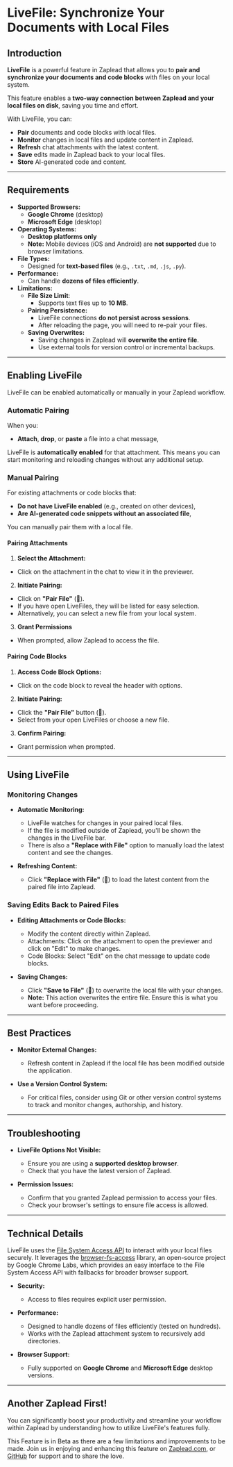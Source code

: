 # LiveFile: Synchronize Your Documents with Local Files

## Introduction

**LiveFile** is a powerful feature in Zaplead that allows you to **pair and synchronize
your documents and code blocks** with files on your local system.

This feature enables a **two-way connection between Zaplead and your local files on disk**,
saving you time and effort.

With LiveFile, you can:

- **Pair** documents and code blocks with local files.
- **Monitor** changes in local files and update content in Zaplead.
- **Refresh** chat attachments with the latest content.
- **Save** edits made in Zaplead back to your local files.
- **Store** AI-generated code and content.

---

## Requirements

- **Supported Browsers:**
  - **Google Chrome** (desktop)
  - **Microsoft Edge** (desktop)
- **Operating Systems:**
  - **Desktop platforms only**
  - **Note:** Mobile devices (iOS and Android) are **not supported** due to browser limitations.
- **File Types:**
  - Designed for **text-based files** (e.g., `.txt`, `.md`, `.js`, `.py`).
- **Performance:**
  - Can handle **dozens of files efficiently**.
- **Limitations:**
  - **File Size Limit**: 
    - Supports text files up to **10 MB**.
  - **Pairing Persistence:**
    - LiveFile connections **do not persist across sessions**.
    - After reloading the page, you will need to re-pair your files.
  - **Saving Overwrites:**
    - Saving changes in Zaplead will **overwrite the entire file**.
    - Use external tools for version control or incremental backups.

---

## Enabling LiveFile

LiveFile can be enabled automatically or manually in your Zaplead workflow.

### Automatic Pairing

When you:

- **Attach**, **drop**, or **paste** a file into a chat message,

LiveFile is **automatically enabled** for that attachment. This means you can start
monitoring and reloading changes without any additional setup.

### Manual Pairing

For existing attachments or code blocks that:

- **Do not have LiveFile enabled** (e.g., created on other devices),
- **Are AI-generated code snippets without an associated file**,

You can manually pair them with a local file.

#### Pairing Attachments

1. **Select the Attachment:**
  - Click on the attachment in the chat to view it in the previewer.

2. **Initiate Pairing:**
  - Click on **"Pair File"** (🔗).
  - If you have open LiveFiles, they will be listed for easy selection.
  - Alternatively, you can select a new file from your local system.

3. **Grant Permissions**
  - When prompted, allow Zaplead to access the file.

#### Pairing Code Blocks

1. **Access Code Block Options:**
  - Click on the code block to reveal the header with options.

2. **Initiate Pairing:**
  - Click the **"Pair File"** button (🔗).
  - Select from your open LiveFiles or choose a new file.

3. **Confirm Pairing:**
  - Grant permission when prompted.

---

## Using LiveFile

### Monitoring Changes

- **Automatic Monitoring:**
  - LiveFile watches for changes in your paired local files.
  - If the file is modified outside of Zaplead, you'll be shown the changes in the LiveFile bar.
  - There is also a **"Replace with File"** option to manually load the latest content and see the changes.

- **Refreshing Content:**
  - Click **"Replace with File"** (🔄) to load the latest content from the paired file into Zaplead.

### Saving Edits Back to Paired Files

- **Editing Attachments or Code Blocks:**
  - Modify the content directly within Zaplead.
  - Attachments: Click on the attachment to open the previewer and click on "Edit" to make changes.
  - Code Blocks: Select "Edit" on the chat message to update code blocks.

- **Saving Changes:**
  - Click **"Save to File"** (💾) to overwrite the local file with your changes.
  - **Note:** This action overwrites the entire file. Ensure this is what you want before proceeding.

---

## Best Practices

- **Monitor External Changes:**
  - Refresh content in Zaplead if the local file has been modified outside the application.

- **Use a Version Control System:**
  - For critical files, consider using Git or other version control systems to track and monitor changes, authorship, and history.

---

## Troubleshooting

- **LiveFile Options Not Visible:**
  - Ensure you are using a **supported desktop browser**.
  - Check that you have the latest version of Zaplead.

- **Permission Issues:**
  - Confirm that you granted Zaplead permission to access your files.
  - Check your browser's settings to ensure file access is allowed.

---

## Technical Details

LiveFile uses the [File System Access API](https://developer.mozilla.org/en-US/docs/Web/API/File_System_Access_API) to 
interact with your local files securely. It leverages the [browser-fs-access](https://github.com/GoogleChromeLabs/browser-fs-access) library, 
an open-source project by Google Chrome Labs, which provides an easy interface to the File System Access API with fallbacks for broader browser support.

- **Security:**
  - Access to files requires explicit user permission.

- **Performance:** 
  - Designed to handle dozens of files efficiently (tested on hundreds).
  - Works with the Zaplead attachment system to recursively add directories.

- **Browser Support:**
  - Fully supported on **Google Chrome** and **Microsoft Edge** desktop versions.

---

## Another Zaplead First!

You can significantly boost your productivity and streamline your workflow within Zaplead
by understanding how to utilize LiveFile's features fully.

This Feature is in Beta as there are a few limitations and improvements to be made. 
Join us in enjoying and enhancing this feature on [Zaplead.com](https://alphabase.co), or
[GitHub](https://github.com/alphabaseOfficial/Zaplead) for support and 
to share the love.